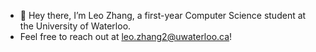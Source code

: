 - 👋  Hey there, I’m Leo Zhang, a first-year Computer Science student at the University of Waterloo.
- Feel free to reach out at leo.zhang2@uwaterloo.ca!

